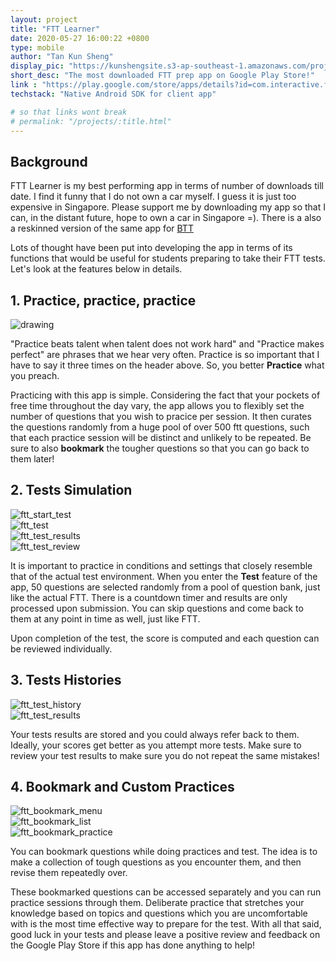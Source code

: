 ```yaml
---
layout: project
title: "FTT Learner"
date: 2020-05-27 16:00:22 +0800
type: mobile
author: "Tan Kun Sheng"
display_pic: "https://kunshengsite.s3-ap-southeast-1.amazonaws.com/projects/android/ftt/ftt.png"
short_desc: "The most downloaded FTT prep app on Google Play Store!"
link : "https://play.google.com/store/apps/details?id=com.interactive.ftt"
techstack: "Native Android SDK for client app"

# so that links wont break
# permalink: "/projects/:title.html"
---
```


## Background

FTT Learner is my best performing app in terms of number of downloads till date. I find it funny that I do not own a car myself. I guess it is just too expensive in Singapore. Please support me by downloading my app so that I can, in the distant future, hope to own a car in Singapore =). There is a also a reskinned version of the same app for [BTT](https://play.google.com/store/apps/details?id=com.interactive.btt)

Lots of thought have been put into developing the app in terms of its functions that would be useful for students preparing to take their FTT tests. Let's look at the features below in details.

## 1. Practice, practice, practice

<div class="container mx-auto px-2 py-4 table">
    <div class="prose col-2 sm-width-half left">
        <img src="https://kunshengsite.s3-ap-southeast-1.amazonaws.com/projects/android/ftt/ftt-practice.png" alt="drawing" />
    </div>
</div>

"Practice beats talent when talent does not work hard" and "Practice makes perfect" are phrases that we hear very often. Practice is so important that I have to say it three times on the header above. So, you better **Practice** what you preach.

Practicing with this app is simple. Considering the fact that your pockets of free time throughout the day vary, the app allows you to flexibly set the number of questions that you wish to pracice per session. It then curates the questions randomly from a huge pool of over 500 ftt questions, such that each practice session will be distinct and unlikely to be repeated. Be sure to also **bookmark** the tougher questions so that you can go back to them later!

## 2. Tests Simulation

<div class="container mx-auto px-2 py-4 table">
    <div class="prose col-2 sm-width-half left">
        <img src="https://kunshengsite.s3-ap-southeast-1.amazonaws.com/projects/android/ftt/ftt-test-start.png" alt="ftt_start_test" />
    </div>
    <div class="prose col-2 sm-width-half left ml-lg-2">
        <img src="https://kunshengsite.s3-ap-southeast-1.amazonaws.com/projects/android/ftt/ftt-test.png" alt="ftt_test" />
    </div>
    <div class="prose col-2 sm-width-half left ml-lg-2">
        <img src="https://kunshengsite.s3-ap-southeast-1.amazonaws.com/projects/android/ftt/ftt-test-results.png" alt="ftt_test_results" />
    </div>
    <div class="prose col-2 sm-width-half left ml-lg-2">
        <img src="https://kunshengsite.s3-ap-southeast-1.amazonaws.com/projects/android/ftt/ftt-qns-review.png" alt="ftt_test_review" />
    </div>
</div>

It is important to practice in conditions and settings that closely resemble that of the actual test environment. When you enter the **Test** feature of the app, 50 questions are selected randomly from a pool of question bank, just like the actual FTT. There is a countdown timer and results are only processed upon submission. You can skip questions and come back to them at any point in time as well, just like FTT.

Upon completion of the test, the score is computed and each question can be reviewed individually.

## 3. Tests Histories

<div class="container mx-auto px-2 py-4 table">
    <div class="prose col-2 sm-width-half left">
        <img src="https://kunshengsite.s3-ap-southeast-1.amazonaws.com/projects/android/ftt/ftt-history.png" alt="ftt_test_history" />
    </div>
    <div class="prose col-2 sm-width-half left ml-lg-2">
        <img src="https://kunshengsite.s3-ap-southeast-1.amazonaws.com/projects/android/ftt/ftt-test-results.png" alt="ftt_test_results" />
    </div>
</div>

Your tests results are stored and you could always refer back to them. Ideally, your scores get better as you attempt more tests. Make sure to review your test results to make sure you do not repeat the same mistakes!


## 4. Bookmark and Custom Practices

<div class="container mx-auto px-2 py-4 table">
    <div class="prose col-2 sm-width-half left ml-lg-2">
        <img src="https://kunshengsite.s3-ap-southeast-1.amazonaws.com/projects/android/ftt/ftt-bookmark.png" alt="ftt_bookmark_menu" />
    </div>
    <div class="prose col-2 sm-width-half left ml-lg-2">
        <img src="https://kunshengsite.s3-ap-southeast-1.amazonaws.com/projects/android/ftt/ftt-bookmark-list.png" alt="ftt_bookmark_list" />
    </div>
    <div class="prose col-2 sm-width-half left ml-lg-2">
        <img src="https://kunshengsite.s3-ap-southeast-1.amazonaws.com/projects/android/ftt/ftt-bookmark-practice.png" alt="ftt_bookmark_practice" />
    </div>
</div>

You can bookmark questions while doing practices and test. The idea is to make a collection of tough questions as you encounter them, and then revise them repeatedly over.

These bookmarked questions can be accessed separately and you can run practice sessions through them. Deliberate practice that stretches your knowledge based on topics and questions which you are uncomfortable with is the most time effective way to prepare for the test. With all that said, good luck in your tests and please leave a positive review and feedback on the Google Play Store if this app has done anything to help!
